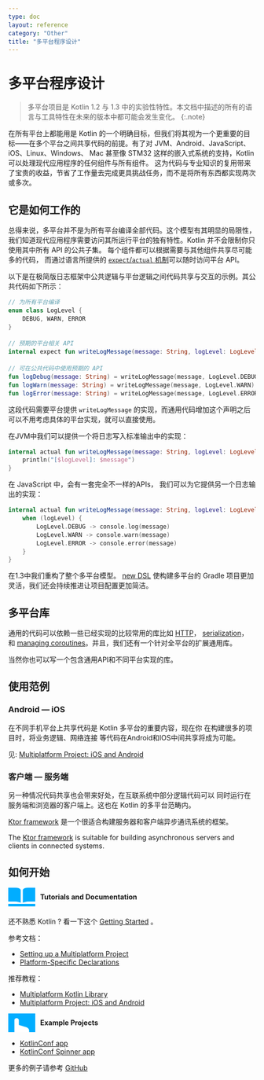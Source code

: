 ```yaml
---
type: doc
layout: reference
category: "Other"
title: "多平台程序设计"
---
```


# 多平台程序设计

> 多平台项目是 Kotlin 1.2 与 1.3 中的实验性特性。本文档中描述的所有的语言<!--
-->与工具特性在未来的版本中都可能会发生变化。
{:.note}

在所有平台上都能用是 Kotlin 的一个明确目标，但我们将其视为一个更重要的目标<!--
-->——在多个平台之间共享代码的前提。有了对 JVM、Android、JavaScript、iOS、Linux、Windows、
Mac 甚至像 STM32 这样的嵌入式系统的支持，Kotlin 可以处理现代应用程序的任何组件与所有组件。
这为代码与专业知识的复用带来了宝贵的收益，节省了工作量去完成更具<!--
-->挑战任务，而不是将所有东西都实现两次或多次。

## 它是如何工作的

总得来说，多平台并不是为所有平台编译全部代码。这个模型有其明显的<!--
-->局限性，我们知道现代应用程序需要访问<!--
-->其所运行平台的独有特性。Kotlin 并不会限制你只使用其中所有 API 的公共子集。
每个组件都可以根据需要与其他组件共享尽可能多的代码，
而通过语言所提供的 [`expect`/`actual` 机制](platform-specific-declarations.html)可以随时访问平台 API。

以下是在极简版日志框架中公共逻辑与平台逻辑之间代码共享与交互的<!--
-->示例。其公共代码如下所示：




```kotlin
// 为所有平台编译
enum class LogLevel {
    DEBUG, WARN, ERROR
}

// 预期的平台相关 API
internal expect fun writeLogMessage(message: String, logLevel: LogLevel)

// 可在公共代码中使用预期的 API
fun logDebug(message: String) = writeLogMessage(message, LogLevel.DEBUG)
fun logWarn(message: String) = writeLogMessage(message, LogLevel.WARN)
fun logError(message: String) = writeLogMessage(message, LogLevel.ERROR)
```



这段代码需要平台提供 `writeLogMessage` 的实现，而通用代码<!--
-->增加这个声明之后可以不用考虑具体的平台实现，就可以直接使用。

在JVM中我们可以提供一个将日志写入标准输出中的实现：



```kotlin
internal actual fun writeLogMessage(message: String, logLevel: LogLevel) {
    println("[$logLevel]: $message")
}
```



在 JavaScript 中，会有一套完全不一样的APIs，
我们可以为它提供另一个日志输出的实现：



```kotlin
internal actual fun writeLogMessage(message: String, logLevel: LogLevel) {
    when (logLevel) {
        LogLevel.DEBUG -> console.log(message)
        LogLevel.WARN -> console.warn(message)
        LogLevel.ERROR -> console.error(message)
    }
}
```



在1.3中我们重构了整个多平台模型。 [new DSL](building-mpp-with-gradle.html) 使构建<!--
-->多平台的 Gradle 项目更加灵活，我们还会持续推进让项目配置更加<!--
-->简洁。

## 多平台库

通用的代码可以依赖一些已经实现的比较常用的库比如 [HTTP](https://ktor.kotlincn.net/clients/http-client/multiplatform.html)， [serialization](https://github.com/Kotlin/kotlinx.serialization)， 和 [managing
coroutines](https://github.com/Kotlin/kotlinx.coroutines)。并且，我们还有一个针对全平台的扩展通用库。

当然你也可以写一个包含通用API和不同平台实现的库。

## 使用范例

### Android — iOS

在不同手机平台上共享代码是 Kotlin 多平台的重要内容，现在你
在构建很多的项目时，将业务逻辑、网络连接
等代码在Android和IOS中间共享将成为可能。

见: [Multiplatform Project: iOS and Android](https://www.kotlincn.net/docs/tutorials/native/mpp-ios-android.html)

### 客户端 — 服务端

另一种情况代码共享也会带来好处，在互联系统中部分逻辑代码可以
同时运行在服务端和浏览器的客户端上。这也在 Kotlin
的多平台范畴内。

[Ktor framework](https://ktor.io/) 是一个很适合构建服务器和客户端异步通讯系统的框架。

The [Ktor framework](https://ktor.io/) is suitable for building asynchronous servers and clients in connected systems.

## 如何开始

<div style="display: flex; align-items: center; margin-bottom: 20px">
    <img src="/assets/images/landing/native/book.png" height="38p" width="55" style="margin-right: 10px;">
    <b>Tutorials and Documentation</b>
</div>

还不熟悉 Kotlin ? 看一下这个 [Getting Started](basic-syntax.html) 。

参考文档：
- [Setting up a Multiplatform Project](building-mpp-with-gradle.html#setting-up-a-multiplatform-project)
- [Platform-Specific Declarations](platform-specific-declarations.html)

推荐教程：
- [Multiplatform Kotlin Library](https://www.kotlincn.net/docs/tutorials/multiplatform-library.html)
- [Multiplatform Project: iOS and Android](https://www.kotlincn.net/docs/tutorials/native/mpp-ios-android.html)

<div style="display: flex; align-items: center; margin-bottom: 10px;">
    <img src="/assets/images/landing/native/try.png" height="38p" width="55" style="margin-right: 10px;">
    <b>Example Projects</b>
</div>

- [KotlinConf app](https://github.com/JetBrains/kotlinconf-app)
- [KotlinConf Spinner app](https://github.com/jetbrains/kotlinconf-spinner)

更多的例子请参考 [GitHub](https://github.com/JetBrains/kotlin-examples)
